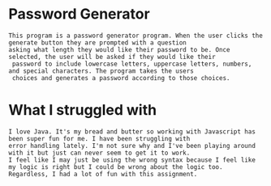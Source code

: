 # Password Generator
    This program is a password generator program. When the user clicks the generate button they are prompted with a question
    asking what length they would like their password to be. Once selected, the user will be asked if they would like their
     password to include lowercase letters, uppercase letters, numbers, and special characters. The program takes the users 
     choices and generates a password according to those choices.

# What I struggled with
    I love Java. It's my bread and butter so working with Javascript has been super fun for me. I have been struggling with 
    error handling lately. I'm not sure why and I've been playing around with it but just can never seem to get it to work.
    I feel like I may just be using the wrong syntax because I feel like my logic is right but I could be wrong about the logic too.
    Regardless, I had a lot of fun with this assignment.